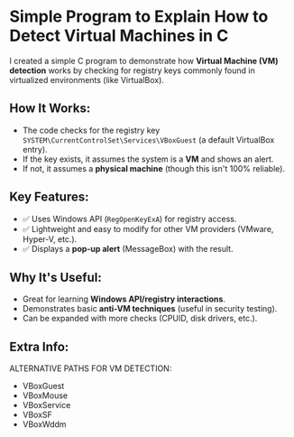 <div class="reddit-post">
  <h1>Simple Program to Explain How to Detect Virtual Machines in C</h1>
  <p>I created a simple C program to demonstrate how <strong>Virtual Machine (VM) detection</strong> works by checking for registry keys commonly found in virtualized environments (like VirtualBox).</p>

  <h2>How It Works:</h2>
  <ul>
    <li>The code checks for the registry key <code>SYSTEM\CurrentControlSet\Services\VBoxGuest</code> (a default VirtualBox entry).</li>
    <li>If the key exists, it assumes the system is a <strong>VM</strong> and shows an alert.</li>
    <li>If not, it assumes a <strong>physical machine</strong> (though this isn't 100% reliable).</li>
  </ul>

  <h2>Key Features:</h2>
  <ul>
    <li>✅ Uses Windows API (<code>RegOpenKeyExA</code>) for registry access.</li>
    <li>✅ Lightweight and easy to modify for other VM providers (VMware, Hyper-V, etc.).</li>
    <li>✅ Displays a <strong>pop-up alert</strong> (MessageBox) with the result.</li>
  </ul>

  <h2>Why It's Useful:</h2>
  <ul>
    <li>Great for learning <strong>Windows API/registry interactions</strong>.</li>
    <li>Demonstrates basic <strong>anti-VM techniques</strong> (useful in security testing).</li>
    <li>Can be expanded with more checks (CPUID, disk drivers, etc.).</li>
  </ul>
</div>

  <h2>Extra Info:</h2>
  <p> ALTERNATIVE PATHS FOR VM DETECTION:</p>
  <ul>
    <li>VBoxGuest</li>
    <li>VBoxMouse</li>
    <li>VBoxService</li>
    <li>VBoxSF</li>
    <li>VBoxWddm</li>
  </ul>
</div>
